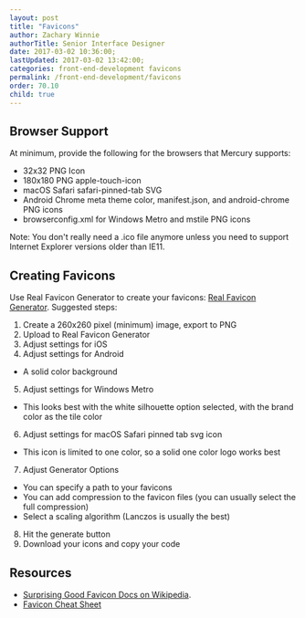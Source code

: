 ```yaml
---
layout: post
title: "Favicons"
author: Zachary Winnie
authorTitle: Senior Interface Designer
date: 2017-03-02 10:36:00;
lastUpdated: 2017-03-02 13:42:00;
categories: front-end-development favicons
permalink: /front-end-development/favicons
order: 70.10
child: true
---
```


## Browser Support

At minimum, provide the following for the browsers that Mercury supports:
* 32x32 PNG Icon
* 180x180 PNG apple-touch-icon 
* macOS Safari safari-pinned-tab SVG
* Android Chrome meta theme color, manifest.json, and android-chrome PNG icons
* browserconfig.xml for Windows Metro and mstile PNG icons

Note: You don't really need a .ico file anymore unless you need to support Internet Explorer versions older than IE11.

## Creating Favicons

Use Real Favicon Generator to create your favicons: [Real Favicon Generator](http://realfavicongenerator.net/). Suggested steps:
1. Create a 260x260 pixel (minimum) image, export to PNG
2. Upload to Real Favicon Generator
3. Adjust settings for iOS
4. Adjust settings for Android
  * A solid color background
5. Adjust settings for Windows Metro
  * This looks best with the white silhouette option selected, with the brand color as the tile color
6. Adjust settings for macOS Safari pinned tab svg icon
  * This icon is limited to one color, so a solid one color logo works best
7. Adjust Generator Options
  * You can specify a path to your favicons
  * You can add compression to the favicon files (you can usually select the full compression)
  * Select a scaling algorithm (Lanczos is usually the best)
8. Hit the generate button
9. Download your icons and copy your code


## Resources

* [Surprising Good Favicon Docs on Wikipedia](https://en.wikipedia.org/wiki/Favicon).
* [Favicon Cheat Sheet](https://github.com/audreyr/favicon-cheat-sheet)